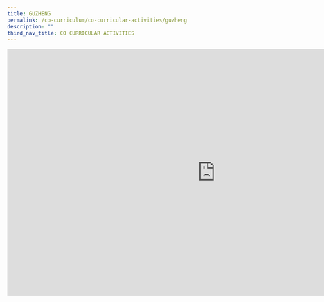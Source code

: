 ```yaml
---
title: GUZHENG
permalink: /co-curriculum/co-curricular-activities/guzheng
description: ""
third_nav_title: CO CURRICULAR ACTIVITIES
---
```

<iframe allowfullscreen="true" height="569" width="960" frameborder="0" src="https://docs.google.com/presentation/d/e/2PACX-1vTv5JmgAwGB4m5ga_KEnT3DJDfRQgiA3Y90n1SiVD1H5r3sNdnNR2HvqoFxzxLTUA1rwzJfxH4Cc-K1/embed?start=true&amp;loop=true&amp;delayms=3000"></iframe>